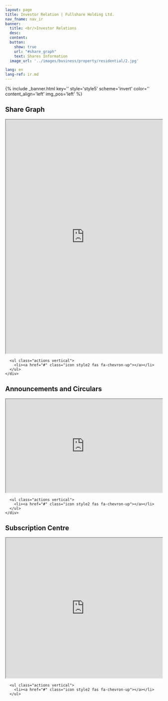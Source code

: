 ```yaml
---
layout: page
title: Investor Relation | Fullshare Holding Ltd.
nav_fname: nav_ir
banner:
  title: <br/>Investor Relations
  desc:
  content:
  button:
    show: true
    url: "#share_graph"
    text: Shares Information
  image_url: '../images/business/property/residential/2.jpg'

lang: en
lang-ref: ir.md
---
```

<!-- Welcome Banner -->
{% include _banner.html key='' style='style5' scheme='invert' color='' content_align='left' img_pos='left' %}

<!-- Share Graph -->
<section class="wrapper style2 align-center" id = "share_graph">
    <div class="inner fullscreen">
      <h2>Share Graph</h2>
      <iframe class = "EurolandTool" style="" src="http://asia.tools.euroland.com/tools/sharegraph/?s=1362&companycode=hk-607&lang=en-gb" width = "100%" height ="750"></iframe>

      <ul class="actions vertical">
        <li><a href="#" class="icon style2 fas fa-chevron-up"></a></li>
      </ul>
    </div>
</section>

<!-- Announcements -->
<section class="wrapper style1 align-center" id = "announcements">
    <div class="inner fullscreen">
      <h2>Announcements and Circulars</h2>
      <iframe class = "EurolandTool" style="" src="https://asia.tools.euroland.com/tools/pressreleases/?companycode=hk-607&v=ticker&lang=en-gb" width = "100%" height ="300"></iframe>

      <ul class="actions vertical">
        <li><a href="#" class="icon style2 fas fa-chevron-up"></a></li>
      </ul>
    </div>
</section>

<!-- Subscription Centre -->
<section class="wrapper style2 align-center" id = "Subscription">
  <div class="inner medium">
      <h2>Subscription Centre</h2>
      <iframe class = "EurolandTool" style="" src="http://asia.tools.euroland.com/tools/SubscriptionCentre2/?companycode=hk-607&lang=en-gb" width = "100%" height ="450"></iframe>

      <ul class="actions vertical">
        <li><a href="#" class="icon style2 fas fa-chevron-up"></a></li>
      </ul>
  </div>
</section>
